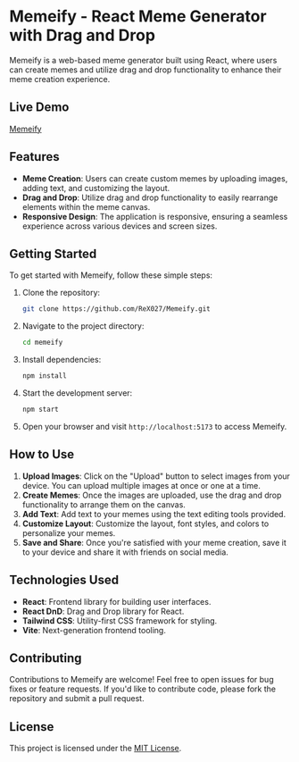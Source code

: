# Memeify - React Meme Generator with Drag and Drop

Memeify is a web-based meme generator built using React, where users can create memes and utilize drag and drop functionality to enhance their meme creation experience.

## Live Demo

[Memeify](https://memeify-kohl.vercel.app/)

## Features

- **Meme Creation**: Users can create custom memes by uploading images, adding text, and customizing the layout.
- **Drag and Drop**: Utilize drag and drop functionality to easily rearrange elements within the meme canvas.
- **Responsive Design**: The application is responsive, ensuring a seamless experience across various devices and screen sizes.

## Getting Started

To get started with Memeify, follow these simple steps:

1. Clone the repository:

    ```bash
    git clone https://github.com/ReX027/Memeify.git
    ```

2. Navigate to the project directory:

    ```bash
    cd memeify
    ```

3. Install dependencies:

    ```bash
    npm install
    ```

4. Start the development server:

    ```bash
    npm start
    ```

5. Open your browser and visit `http://localhost:5173` to access Memeify.

## How to Use

1. **Upload Images**: Click on the "Upload" button to select images from your device. You can upload multiple images at once or one at a time.
2. **Create Memes**: Once the images are uploaded, use the drag and drop functionality to arrange them on the canvas.
3. **Add Text**: Add text to your memes using the text editing tools provided.
4. **Customize Layout**: Customize the layout, font styles, and colors to personalize your memes.
5. **Save and Share**: Once you're satisfied with your meme creation, save it to your device and share it with friends on social media.

## Technologies Used

- **React**: Frontend library for building user interfaces.
- **React DnD**: Drag and Drop library for React.
- **Tailwind CSS**: Utility-first CSS framework for styling.
- **Vite**: Next-generation frontend tooling.

## Contributing

Contributions to Memeify are welcome! Feel free to open issues for bug fixes or feature requests. If you'd like to contribute code, please fork the repository and submit a pull request.

## License

This project is licensed under the [MIT License](LICENSE).
